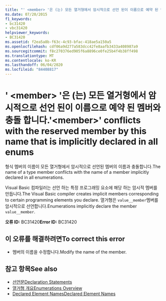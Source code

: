 ```yaml
---
title: "' <member> '은 (는) 모든 열거형에서 암시적으로 선언 된이 이름으로 예약 된 멤버와 충돌 합니다."
ms.date: 07/20/2015
f1_keywords:
- bc31420
- vbc31420
helpviewer_keywords:
- BC31420
ms.assetid: f2ea5a8b-f63c-4c93-bfac-418ae5a150a5
ms.openlocfilehash: cdf06a9d277a583dcc42fe8aafb3433a408987a9
ms.sourcegitcommit: f8c270376ed905f6a8896ce0fe25b4f4b38ff498
ms.translationtype: MT
ms.contentlocale: ko-KR
ms.lasthandoff: 06/04/2020
ms.locfileid: "84408817"
---
```

# <a name="member-conflicts-with-the-reserved-member-by-this-name-that-is-implicitly-declared-in-all-enums"></a><span data-ttu-id="d8ec7-102">' \<member> '은 (는) 모든 열거형에서 암시적으로 선언 된이 이름으로 예약 된 멤버와 충돌 합니다.</span><span class="sxs-lookup"><span data-stu-id="d8ec7-102">'\<member>' conflicts with the reserved member by this name that is implicitly declared in all enums</span></span>
<span data-ttu-id="d8ec7-103">형식 멤버의 이름이 모든 열거형에서 암시적으로 선언된 멤버의 이름과 충돌합니다.</span><span class="sxs-lookup"><span data-stu-id="d8ec7-103">The name of a type member conflicts with the name of a member implicitly declared in all enumerations.</span></span>  
  
 <span data-ttu-id="d8ec7-104">Visual Basic 컴파일러는 선언 하는 특정 프로그래밍 요소에 해당 하는 암시적 멤버를 만듭니다.</span><span class="sxs-lookup"><span data-stu-id="d8ec7-104">The Visual Basic compiler creates implicit members corresponding to certain programming elements you declare.</span></span> <span data-ttu-id="d8ec7-105">열거형은 `value__member`멤버를 암시적으로 선언합니다.</span><span class="sxs-lookup"><span data-stu-id="d8ec7-105">Enumerations implicitly declare the member `value__member`.</span></span>  
  
 <span data-ttu-id="d8ec7-106">**오류 ID:** BC31420</span><span class="sxs-lookup"><span data-stu-id="d8ec7-106">**Error ID:** BC31420</span></span>  
  
## <a name="to-correct-this-error"></a><span data-ttu-id="d8ec7-107">이 오류를 해결하려면</span><span class="sxs-lookup"><span data-stu-id="d8ec7-107">To correct this error</span></span>  
  
- <span data-ttu-id="d8ec7-108">멤버의 이름을 수정합니다.</span><span class="sxs-lookup"><span data-stu-id="d8ec7-108">Modify the name of the member.</span></span>  
  
## <a name="see-also"></a><span data-ttu-id="d8ec7-109">참고 항목</span><span class="sxs-lookup"><span data-stu-id="d8ec7-109">See also</span></span>

- [<span data-ttu-id="d8ec7-110">선언문</span><span class="sxs-lookup"><span data-stu-id="d8ec7-110">Declaration Statements</span></span>](../programming-guide/language-features/statements.md#declaration-statements)
- [<span data-ttu-id="d8ec7-111">열거형 개요</span><span class="sxs-lookup"><span data-stu-id="d8ec7-111">Enumerations Overview</span></span>](../programming-guide/language-features/constants-enums/enumerations-overview.md)
- [<span data-ttu-id="d8ec7-112">Declared Element Names</span><span class="sxs-lookup"><span data-stu-id="d8ec7-112">Declared Element Names</span></span>](../programming-guide/language-features/declared-elements/declared-element-names.md)
